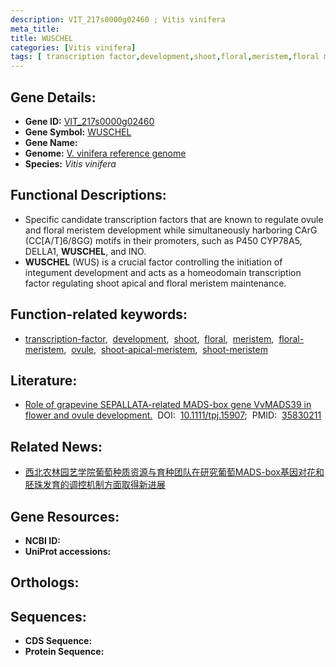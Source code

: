 ```yaml
---
description: VIT_217s0000g02460 ; Vitis vinifera
meta_title:
title: WUSCHEL
categories: [Vitis vinifera]
tags: [ transcription factor,development,shoot,floral,meristem,floral meristem,ovule,shoot apical meristem,shoot meristem ]
---
```


## Gene Details:
- **Gene ID:**	[VIT_217s0000g02460]()
- **Gene Symbol:** <u> WUSCHEL </u>
- **Gene Name:** 
- **Genome:** [V. vinifera reference genome]()
- **Species:** *Vitis vinifera*

## Functional Descriptions:
   - Specific candidate transcription factors that are known to regulate ovule and floral meristem development while simultaneously harboring CArG (CC[A/T]6/8GG) motifs in their promoters, such as P450 CYP78A5, DELLA1, **WUSCHEL**, and INO.
   - **WUSCHEL** (WUS) is a crucial factor controlling the initiation of integument development and acts as a homeodomain transcription factor regulating shoot apical and floral meristem maintenance.

## Function-related keywords:
   - [transcription-factor](/tags/transcription-factor/),&nbsp;&nbsp;[development](/tags/development/),&nbsp;&nbsp;[shoot](/tags/shoot/),&nbsp;&nbsp;[floral](/tags/floral/),&nbsp;&nbsp;[meristem](/tags/meristem/),&nbsp;&nbsp;[floral-meristem](/tags/floral-meristem/),&nbsp;&nbsp;[ovule](/tags/ovule/),&nbsp;&nbsp;[shoot-apical-meristem](/tags/shoot-apical-meristem/),&nbsp;&nbsp;[shoot-meristem](/tags/shoot-meristem/)

## Literature:
   - [Role of grapevine SEPALLATA-related MADS-box gene VvMADS39 in flower and ovule development.]( https://onlinelibrary.wiley.com/doi/10.1111/tpj.15907)&nbsp;&nbsp;DOI:&nbsp;&nbsp;[10.1111/tpj.15907](https://onlinelibrary.wiley.com/doi/10.1111/tpj.15907);&nbsp;&nbsp;PMID:&nbsp;&nbsp;[35830211](https://pubmed.ncbi.nlm.nih.gov/35830211/)

## Related News:
   - [西北农林园艺学院葡萄种质资源与育种团队在研究葡萄MADS-box基因对花和胚珠发育的调控机制方面取得新进展](https://mp.weixin.qq.com/s?__biz=MzIyOTY2NDYyNQ==&mid=2247547740&idx=6&sn=75189d052932b449f08c52ac40a54032&chksm=e8bd4942dfcac05405008cf0e07eb84115c4d83f55c3522caf640b20b752f70fdf17b73d2d66&scene=27#wechat_redirect)

## Gene Resources:
- **NCBI ID:**  [](https://www.ncbi.nlm.nih.gov/gene/?term=)
- **UniProt accessions:** [](https://www.uniprot.org/uniprotkb//entry)

## Orthologs:

## Sequences:
- **CDS Sequence:**
- **Protein Sequence:**
